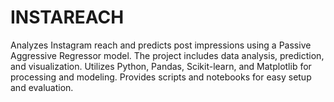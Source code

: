 # INSTAREACH
Analyzes Instagram reach and predicts post impressions using a Passive Aggressive Regressor model. The project includes data analysis, prediction, and visualization. Utilizes Python, Pandas, Scikit-learn, and Matplotlib for processing and modeling. Provides scripts and notebooks for easy setup and evaluation. 
